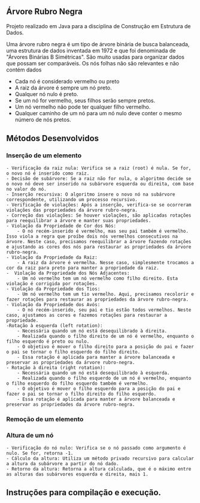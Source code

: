 ## Árvore Rubro Negra

Projeto realizado em Java para a disciplina de Construção em Estrutura de Dados.

Uma árvore rubro negra é um tipo de árvore binária de busca balanceada, uma estrutura de dados inventada em 1972 e que foi denominada de "Árvores Binárias B Simétricas". São muito usadas para organizar dados que possam ser comparáveis. Os nós folhas não são relevantes e não contém dados

- Cada nó é considerado vermelho ou preto
- A raiz da árvore é sempre um nó preto.
- Qualquer nó nulo é preto.
- Se um nó for vermelho, seus filhos serão sempre pretos.
- Um nó vermelho não pode ter qualquer filho vermelho.
- Qualquer caminho de um nó para um nó nulo deve conter o mesmo número de nós pretos.

## Métodos Desenvolvidos
### Inserção de um elemento
    - Verificação da raiz nula: Verifica se a raiz (root) é nula. Se for, o novo nó é inserido como raiz.
    - Decisão de subárvore: Se a raiz não for nula, o algoritmo decide se o novo nó deve ser inserido na subárvore esquerda ou direita, com base no valor do nó.
    - Inserção recursiva: O algoritmo insere o novo nó na subárvore correspondente, utilizando um processo recursivo.
    - Verificação de violações: Após a inserção, verifica-se se ocorreram violações das propriedades da árvore rubro-negra.
    - Correção das violações: Se houver violações, são aplicadas rotações para reequilibrar a árvore e manter suas propriedades.
    - Violação da Propriedade de Cor dos Nós:
        - O nó recém-inserido é vermelho, mas seu pai também é vermelho. Isso viola a regra que proíbe dois nós vermelhos consecutivos na árvore. Neste caso, precisamos reequilibrar a árvore fazendo rotações e ajustando as cores dos nós para restaurar as propriedades da árvore rubro-negra.
    - Violação da Propriedade da Raiz:
        - A raiz da árvore é vermelha. Nesse caso, simplesmente trocamos a cor da raiz para preto para manter a propriedade da raiz.
    -  Violação da Propriedade dos Nós Adjacentes:
        - Um nó vermelho tem um nó vermelho como filho direito. Esta violação é corrigida por rotações.
    - Violação da Propriedade dos Tios:
        - Um nó vermelho tem um tio vermelho. Aqui, precisamos recolorir e fazer rotações para restaurar as propriedades da árvore rubro-negra.
    - Violação da Propriedade dos Avós:
        - O nó recém-inserido, seu pai e tio estão todos vermelhos. Neste caso, ajustamos as cores e fazemos rotações para restaurar a propriedade.
    -Rotação à esquerda (left rotation):
        - Necessária quando um nó está desequilibrado à direita.
        - Realizada quando o filho direito de um nó é vermelho, enquanto o filho esquerdo é preto ou nulo.
        - O objetivo é mover o filho direito para a posição do pai e fazer o pai se tornar o filho esquerdo do filho direito.
        - Essa rotação é aplicada para manter a árvore balanceada e preservar as propriedades da árvore rubro-negra.
    - Rotação à direita (right rotation):
        - Necessária quando um nó está desequilibrado à esquerda.
        - Realizada quando o filho esquerdo de um nó é vermelho, enquanto o filho esquerdo do filho esquerdo também é vermelho.
        - O objetivo é mover o filho esquerdo para a posição do pai e fazer o pai se tornar o filho direito do filho esquerdo.
        - Essa rotação é aplicada para manter a árvore balanceada e preservar as propriedades da árvore rubro-negra.
### Remoção de um elemento

### Altura de um nó 
    - Verificação do nó nulo: Verifica se o nó passado como argumento é nulo. Se for, retorna -1.
    - Cálculo da altura: Utiliza um método privado recursivo para calcular a altura da subárvore a partir do nó dado.
    - Retorno da altura: Retorna a altura calculada, que é o máximo entre as alturas das subárvores esquerda e direita, mais 1.
## Instruções para compilação e execução.
